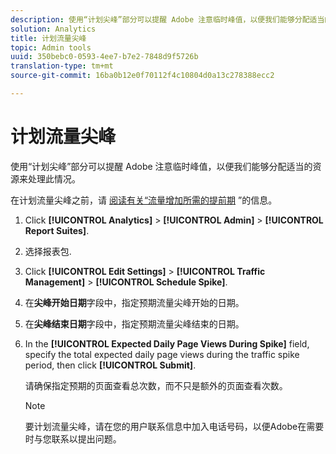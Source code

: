 ```yaml
---
description: 使用“计划尖峰”部分可以提醒 Adobe 注意临时峰值，以便我们能够分配适当的资源来处理此情况。
solution: Analytics
title: 计划流量尖峰
topic: Admin tools
uuid: 350bebc0-0593-4ee7-b7e2-7848d9f5726b
translation-type: tm+mt
source-git-commit: 16ba0b12e0f70112f4c10804d0a13c278388ecc2

---
```



# 计划流量尖峰

使用“计划尖峰”部分可以提醒 Adobe 注意临时峰值，以便我们能够分配适当的资源来处理此情况。

在计划流量尖峰之前，请 [阅读有关“流量增加所需的提前期](/help/admin/c-traffic-management/traffic-lead-time.md) ”的信息。

1. Click **[!UICONTROL Analytics]** &gt; **[!UICONTROL Admin]** &gt; **[!UICONTROL Report Suites]**.
1. 选择报表包.
1. Click **[!UICONTROL Edit Settings]** &gt; **[!UICONTROL Traffic Management]** &gt; **[!UICONTROL Schedule Spike]**.
1.  在&#x200B;**尖峰开始日期**&#x200B;字段中，指定预期流量尖峰开始的日期。
1.  在&#x200B;**尖峰结束日期**&#x200B;字段中，指定预期流量尖峰结束的日期。
1. In the **[!UICONTROL Expected Daily Page Views During Spike]** field, specify the total expected daily page views during the traffic spike period, then click **[!UICONTROL Submit]**.

   请确保指定预期的页面查看总次数，而不只是额外的页面查看次数。

   >[!NOTE]
   >
   >要计划流量尖峰，请在您的用户联系信息中加入电话号码，以便Adobe在需要时与您联系以提出问题。

